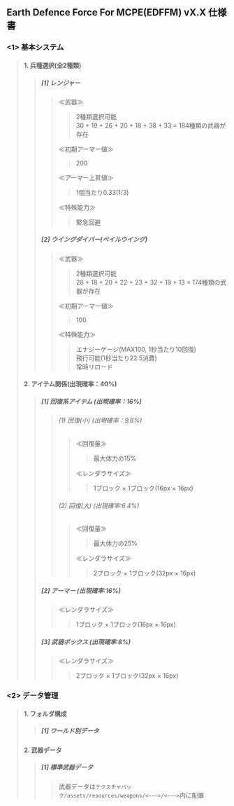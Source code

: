 ## Earth Defence Force For MCPE(EDFFM) vX.X 仕様書
### <1> 基本システム
> #### 1. 兵種選択(全2種類)
>> ##### [1] レンジャー
>>> ≪武器≫
>>>> 2種類選択可能
>>>> <Br />
>>>> 30 + 19 + 26 + 20 + 18 + 38 + 33 = 184種類の武器が存在
>>> 
>>> ≪初期アーマー値≫
>>>> 200
>>> 
>>> ≪アーマー上昇値≫
>>>> 1個当たり0.33(1/3)
>>> 
>>> ≪特殊能力≫
>>>> 緊急回避
>> 
>> ##### [2] ウイングダイバー(ペイルウイング)
>>> ≪武器≫
>>>> 2種類選択可能
>>>> <Br />
>>>> 28 + 18 + 20 + 22 + 23 + 32 + 18 + 13 = 174種類の武器が存在
>>> 
>>> ≪初期アーマー値≫
>>>> 100
>>> 
>>> ≪特殊能力≫
>>>> エナジーゲージ(MAX100, 1秒当たり10回復)
>>>> <Br />
>>>> 飛行可能(1秒当たり22.5消費)
>>>> <Br />
>>>> 常時リロード
> 
> #### 2. アイテム関係(出現確率：40%)
>> ##### [1] 回復系アイテム (出現確率：16%)
>>> ###### (1) 回復(小) (出現確率：9.6%)
>>>> ≪回復量≫
>>>>> 最大体力の15%
>>>> 
>>>> ≪レンダラサイズ≫
>>>>> 1ブロック × 1ブロック(16px × 16px)
>>> 
>>> ###### (2) 回復(大) (出現確率:6.4%)
>>>> ≪回復量≫
>>>>> 最大体力の25%
>>>> 
>>>> ≪レンダラサイズ≫
>>>>> 2ブロック × 1ブロック(32px × 16px)
>> 
>> ##### [2] アーマー (出現確率:16%)
>>> ≪レンダラサイズ≫
>>>> 1ブロック × 1ブロック(16px × 16px)
>> 
>> ##### [3] 武器ボックス (出現確率:8%)
>>> ≪レンダラサイズ≫
>>>> 2ブロック × 1ブロック(32px × 16px)

### <2> データ管理
> #### 1. フォルダ構成
>> ##### [1] ワールド別データ
> 
> #### 2. 武器データ
>> ##### [1] 標準武器データ
>>> 武器データは`テクスチャパック/assets/resources/weapons/<~~~>/<~~~>`内に配置
